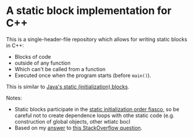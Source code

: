 # A static block implementation for C++

This is a single-header-file repository which allows for writing static blocks in C++: 

* Blocks of code
* outside of any function
* Which can't be called from a function
* Executed once when the program starts (before `main()`).

This is similar to [Java's static (initialization) blocks](https://docs.oracle.com/javase/tutorial/java/javaOO/initial.html).

Notes:

* Static blocks participate in the [static initialization order fiasco](https://isocpp.org/wiki/faq/ctors#static-init-order), so be careful not to create dependence loops with othe static code (e.g. construction of global objects, other wtiatc bocl
* Based on my [answer](https://stackoverflow.com/a/34321324/1593077) to [this StackOverflow question](https://stackoverflow.com/q/19227664/1593077).
